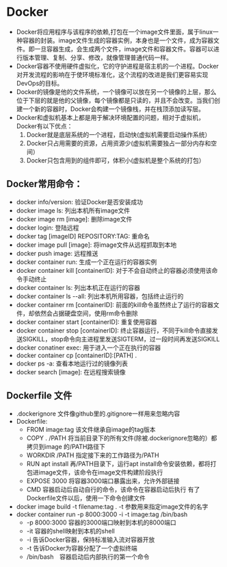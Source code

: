 # Docker
- Docker将应用程序与该程序的依赖,打包在一个image文件里面，属于linux一种容器的封装。image文件生成的容器实例，本身也是一个文件，成为容器文件。即一旦容器生成，会生成两个文件，image文件和容器文件。容器可以进行版本管理、复制、分享、修改，就像管理普通代码一样。
- Docker容器不使用硬件虚拟化，它的守护进程是宿主机的一个进程。Docker对开发流程的影响在于使环境标准化，这个流程的改进是我们更容易实现DevOps的目标。
- Docker的镜像是他的文件系统，一个镜像可以放在另一个镜像的上层，那么位于下层的就是他的父镜像，每个镜像都是只读的，并且不会改变。当我们创建一个新的容器时，Docker会构建一个镜像栈，并在栈顶添加读写层。
- Docker和虚拟机基本上都是用于解决环境配置的问题，相对于虚拟机，Docker有以下优点：
    1. Docker就是底层系统的一个进程，启动快(虚拟机需要启动操作系统）
    2. Docker只占用需要的资源，占用资源少(虚拟机需要独占一部分内存和空间）
    3. Docker只包含用到的组件即可，体积小(虚拟机是整个系统的打包）
## Docker常用命令：
- docker info/version: 验证Docker是否安装成功
- docker image ls: 列出本机所有image文件
- docker image rm [image]: 删除image文件    
- docker login: 登陆远程
- docker tag [imageID] REPOSITORY:TAG: 重命名
- docker image pull [image]: 将image文件从远程抓取到本地
- docker push image: 远程推送
- docker container run: 生成一个正在运行的容器实例 
- docker container kill [containerID]:
对于不会自动终止的容器必须使用该命令手动终止
- docker container ls: 列出本机正在运行的容器
- docker container ls --all: 列出本机所用容器，包括终止运行的
- docker container rm [containerID]:
前面的kill命令虽然终止了运行的容器文件，却依然会占据硬盘空间，使用rm命令删除
- docker container start [containerID]: 重复使用容器
- docker container stop [containerID]:
终止容器运行，不同于kill命令直接发送SIGKILL，stop命令向主进程里发送SIGTERM，过一段时间再发送SIGKILL
- docker conatiner exec: 用于进入一个正在执行的容器
- docker container cp [containerID]:[PATH] .
- docker ps -a: 查看本地运行过的镜像列表
- docker search [image]: 在远程搜索镜像



## Dockerfile 文件
- .dockerignore   文件像github里的.gitignore一样用来忽略内容
- Dockerfile:
    - FROM image:tag    该文件继承自image的tag版本
    - COPY . /PATH
    将当前目录下的所有文件(除被.dockerignore忽略的）都拷贝到image 的/PATH路径下 
    - WORKDIR /PATH     指定接下来的工作路径为/PATH
    - RUN apt install   再/PATH目录下，运行apt
    install命令安装依赖，都将打包进image文件，该命令在image文件构建阶段执行
    - EXPOSE 3000   将容器3000端口暴露出来，允许外部链接
    - CMD   容器启动后自动自行的命令，该命令在容器启动后执行
有了Dockerfile文件以后，使用一下命令创建文件
- docker image build -t filename:tag . -t 参数用来指定image文件的名字
- docker container run  -p 8000:3000 -i -t image:tag /bin/bash    
   - -p 8000:3000 容器的3000端口映射到本机的8000端口
   - -it 容器的shell映射到本机的shell
   - -i 告诉Docker容器，保持标准输入流对容器开放
   - -t 告诉Docker为容器分配了一个虚拟终端
   - /bin/bash　容器启动后内部执行的第一个命令


